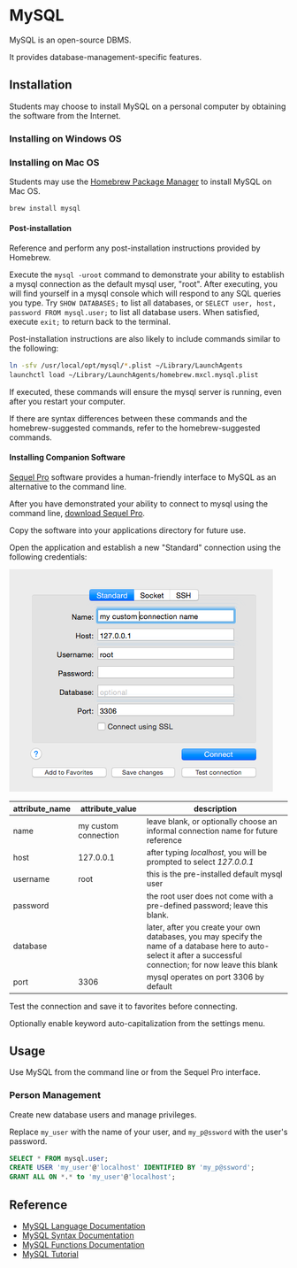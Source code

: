 # MySQL

MySQL is an open-source DBMS.

It provides database-management-specific features.

## Installation

Students may choose to install MySQL on a personal computer by obtaining the software from the Internet.

### Installing on Windows OS

### Installing on Mac OS

Students may use the [Homebrew Package Manager](homebrew-package-manager.md) to install MySQL on Mac OS.

```` sh
brew install mysql
````

#### Post-installation

Reference and perform any post-installation instructions provided by Homebrew.

Execute the `mysql -uroot` command
 to demonstrate your ability to establish a mysql connection
 as the default mysql user, "root". After executing, you will find yourself in a mysql console which will respond to any SQL queries you type. Try `SHOW DATABASES;` to list all databases, or `SELECT user, host, password FROM mysql.user;` to list all database users. When satisfied, execute `exit;` to return back to the  terminal.

Post-installation instructions are also likely to include commands similar to the following:

```` sh
ln -sfv /usr/local/opt/mysql/*.plist ~/Library/LaunchAgents
launchctl load ~/Library/LaunchAgents/homebrew.mxcl.mysql.plist
````

If executed, these commands will ensure the mysql server is running, even after you restart your computer.

If there are syntax differences between these commands and the homebrew-suggested commands, refer to the homebrew-suggested commands.

#### Installing Companion Software

[Sequel Pro](http://www.sequelpro.com/) software provides
 a human-friendly interface to MySQL as an alternative to the command line.

After you have demonstrated your ability to connect to mysql using the command line, [download Sequel Pro](http://www.sequelpro.com/download).

Copy the software into your applications directory for future use.

Open the application and establish a new "Standard" connection using the following credentials:

![a screenshot depicting sequel pro connection info form](/resources/images/sequel-pro-root-connection-info.png)

attribute_name | attribute_value | description
--- | --- | ---
name | my custom connection | leave blank, or optionally choose an informal connection name for future reference
host | 127.0.0.1 | after typing *localhost*, you will be prompted to select *127.0.0.1*
username | root | this is the pre-installed default mysql user
password | | the root user does not come with a pre-defined password; leave this blank.
database | | later, after you create your own databases, you may specify the name of a database here to auto-select it after a successful connection; for now leave this blank
port | 3306 | mysql operates on port 3306 by default

Test the connection and save it to favorites before connecting.

Optionally enable keyword auto-capitalization from the settings menu.

## Usage

Use MySQL from the command line or from the Sequel Pro interface.

### Person Management

Create new database users and manage privileges.

Replace `my_user` with the name of your user, and `my_p@ssword` with the user's password.

```` sql
SELECT * FROM mysql.user;
CREATE USER 'my_user'@'localhost' IDENTIFIED BY 'my_p@ssword';
GRANT ALL ON *.* to 'my_user'@'localhost';
````

## Reference

+ [MySQL Language Documentation](http://dev.mysql.com/doc/refman/5.7/en/language-structure.html)
+ [MySQL Syntax Documentation](http://dev.mysql.com/doc/refman/5.7/en/sql-syntax.html)
+ [MySQL Functions Documentation](http://dev.mysql.com/doc/refman/5.7/en/functions.html)
+ [MySQL Tutorial](http://dev.mysql.com/doc/refman/5.7/en/tutorial.html)
